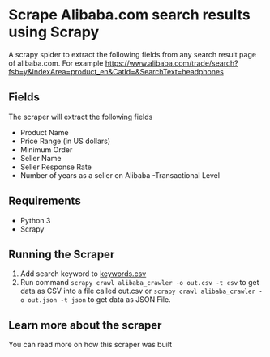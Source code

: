# Scrape Alibaba.com search results using Scrapy

A scrapy spider to extract the following fields from any search result page of alibaba.com. For example https://www.alibaba.com/trade/search?fsb=y&IndexArea=product_en&CatId=&SearchText=headphones

## Fields

The scraper will extract the following fields 
- Product Name
- Price Range (in US dollars)
- Minimum Order
- Seller Name
- Seller Response Rate
- Number of years as a seller on Alibaba
-Transactional Level

## Requirements 
- Python 3 
- Scrapy

## Running the Scraper

1. Add search keyword to [keywords.csv](https://github.com/scrapehero/alibaba-scraper/blob/master/scrapy_alibaba/resources/keywords.csv)
2. Run command `scrapy crawl alibaba_crawler -o out.csv -t csv` to get data as CSV into a file called out.csv or `scrapy crawl alibaba_crawler -o out.json -t json` to get data as JSON File. 

## Learn more about the scraper 
You can read more on how this scraper was built 
